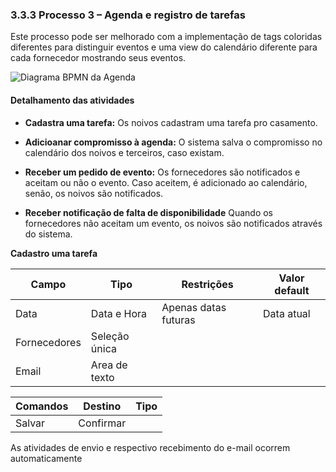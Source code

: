 ### 3.3.3 Processo 3 – Agenda e registro de tarefas

Este processo pode ser melhorado com a implementação de tags coloridas diferentes para distinguir eventos e uma view do calendário diferente para cada fornecedor mostrando seus eventos.

![Diagrama BPMN da Agenda](https://github.com/ICEI-PUC-Minas-PMGES-TI/pmg-es-2023-2-ti2-3687100-depois-do-sim/assets/130570629/db27fbfe-d3ee-453a-ae84-f9d091d0c51a)


#### Detalhamento das atividades

- **Cadastra uma tarefa:** Os noivos cadastram uma tarefa pro casamento.

- **Adicioanar compromisso à agenda:** O sistema salva o compromisso no calendário dos noivos e terceiros, caso existam.

- **Receber um pedido de evento:** Os fornecedores são notificados e aceitam ou não o evento. Caso aceitem, é adicionado ao calendário, senão, os noivos são notificados.

- **Receber notificação de falta de disponibilidade** Quando os fornecedores não aceitam um evento, os noivos são notificados através do sistema.

**Cadastro uma tarefa**

| **Campo**       | **Tipo**         | **Restrições** | **Valor default** |
| ---             | ---              | ---            | ---               |
| Data           | Data e Hora   | Apenas datas futuras | Data atual      |
| Fornecedores           | Seleção única |               |                   |
| Email |     Area de texto          |                   |

| **Comandos**         |  **Destino**                   | **Tipo** |
| ---                  | ---                            | ---               |
| Salvar               | Confirmar                    |                   |

As atividades de envio e respectivo recebimento do e-mail ocorrem automaticamente
